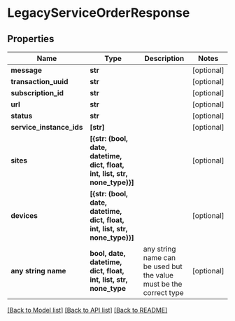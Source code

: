 # LegacyServiceOrderResponse


## Properties
Name | Type | Description | Notes
------------ | ------------- | ------------- | -------------
**message** | **str** |  | [optional] 
**transaction_uuid** | **str** |  | [optional] 
**subscription_id** | **str** |  | [optional] 
**url** | **str** |  | [optional] 
**status** | **str** |  | [optional] 
**service_instance_ids** | **[str]** |  | [optional] 
**sites** | **[{str: (bool, date, datetime, dict, float, int, list, str, none_type)}]** |  | [optional] 
**devices** | **[{str: (bool, date, datetime, dict, float, int, list, str, none_type)}]** |  | [optional] 
**any string name** | **bool, date, datetime, dict, float, int, list, str, none_type** | any string name can be used but the value must be the correct type | [optional]

[[Back to Model list]](../README.md#documentation-for-models) [[Back to API list]](../README.md#documentation-for-api-endpoints) [[Back to README]](../README.md)


